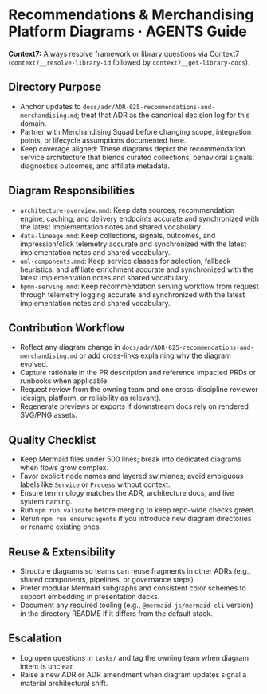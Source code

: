 # Recommendations & Merchandising Platform Diagrams · AGENTS Guide

**Context7:** Always resolve framework or library questions via Context7 (`context7__resolve-library-id` followed by `context7__get-library-docs`).
## Directory Purpose
- Anchor updates to `docs/adr/ADR-025-recommendations-and-merchandising.md`; treat that ADR as the canonical decision log for this domain.
- Partner with Merchandising Squad before changing scope, integration points, or lifecycle assumptions documented here.
- Keep coverage aligned: These diagrams depict the recommendation service architecture that blends curated collections, behavioral signals, diagnostics outcomes, and affiliate metadata.

## Diagram Responsibilities
- `architecture-overview.mmd`: Keep data sources, recommendation engine, caching, and delivery endpoints accurate and synchronized with the latest implementation notes and shared vocabulary.
- `data-lineage.mmd`: Keep collections, signals, outcomes, and impression/click telemetry accurate and synchronized with the latest implementation notes and shared vocabulary.
- `uml-components.mmd`: Keep service classes for selection, fallback heuristics, and affiliate enrichment accurate and synchronized with the latest implementation notes and shared vocabulary.
- `bpmn-serving.mmd`: Keep recommendation serving workflow from request through telemetry logging accurate and synchronized with the latest implementation notes and shared vocabulary.

## Contribution Workflow
- Reflect any diagram change in `docs/adr/ADR-025-recommendations-and-merchandising.md` or add cross-links explaining why the diagram evolved.
- Capture rationale in the PR description and reference impacted PRDs or runbooks when applicable.
- Request review from the owning team and one cross-discipline reviewer (design, platform, or reliability as relevant).
- Regenerate previews or exports if downstream docs rely on rendered SVG/PNG assets.

## Quality Checklist
- Keep Mermaid files under 500 lines; break into dedicated diagrams when flows grow complex.
- Favor explicit node names and layered swimlanes; avoid ambiguous labels like `Service` or `Process` without context.
- Ensure terminology matches the ADR, architecture docs, and live system naming.
- Run `npm run validate` before merging to keep repo-wide checks green.
- Rerun `npm run ensure:agents` if you introduce new diagram directories or rename existing ones.

## Reuse & Extensibility
- Structure diagrams so teams can reuse fragments in other ADRs (e.g., shared components, pipelines, or governance steps).
- Prefer modular Mermaid subgraphs and consistent color schemes to support embedding in presentation decks.
- Document any required tooling (e.g., `@mermaid-js/mermaid-cli` version) in the directory README if it differs from the default stack.

## Escalation
- Log open questions in `tasks/` and tag the owning team when diagram intent is unclear.
- Raise a new ADR or ADR amendment when diagram updates signal a material architectural shift.
